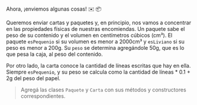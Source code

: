 Ahora, ¡enviemos algunas cosas! :envelope: :package:

Queremos enviar cartas y paquetes y, en principio, nos vamos a concentrar en las propiedades físicas de nuestras encomiendas. Un paquete sabe el peso de su contenido y el volumen en centímetros cúbicos (cm³). El paquete `esPequenio` si su volumen es menor a 2000cm³ y `esLiviano` si su peso es menor a 200g. Su `peso` se determina agregándole 50g, que es lo que pesa la caja, al peso del contenido. 

Por otro lado, la carta conoce la cantidad de líneas escritas que hay en ella. Siempre `esPequenio`, y su peso se calcula como la cantidad de líneas * 0.1 + 2g del peso del papel.

> Agregá las clases `Paquete` y `Carta` con sus métodos y constructores correspondientes.